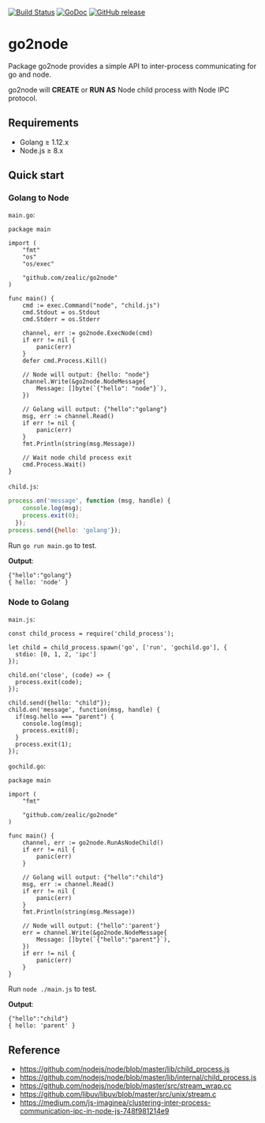 [![Build Status][travis-image]][travis-url]
[![GoDoc][godoc-image]][godoc-url]
[![GitHub release][release-image]][release-url]

# go2node

Package go2node provides a simple API to inter-process communicating for go and node.

go2node will **CREATE** or **RUN AS** Node child process with Node IPC protocol.


## Requirements

* Golang ≥ 1.12.x
* Node.js ≥ 8.x


## Quick start

### Golang to Node

`main.go`:

```golang
package main

import (
	"fmt"
	"os"
	"os/exec"

	"github.com/zealic/go2node"
)

func main() {
	cmd := exec.Command("node", "child.js")
	cmd.Stdout = os.Stdout
	cmd.Stderr = os.Stderr

	channel, err := go2node.ExecNode(cmd)
	if err != nil {
		panic(err)
	}
	defer cmd.Process.Kill()

	// Node will output: {hello: "node"}
	channel.Write(&go2node.NodeMessage{
		Message: []byte(`{"hello": "node"}`),
	})

	// Golang will output: {"hello":"golang"}
	msg, err := channel.Read()
	if err != nil {
		panic(err)
	}
	fmt.Println(string(msg.Message))

	// Wait node child process exit
	cmd.Process.Wait()
}
```

`child.js`:

```js
process.on('message', function (msg, handle) {
    console.log(msg);
    process.exit(0);
  });
process.send({hello: 'golang'});
```

Run `go run main.go` to test.

**Output**:

```
{"hello":"golang"}
{ hello: 'node' }
```

### Node to Golang

`main.js`:

```node
const child_process = require('child_process');

let child = child_process.spawn('go', ['run', 'gochild.go'], {
  stdio: [0, 1, 2, 'ipc']
});

child.on('close', (code) => {
  process.exit(code);
});

child.send({hello: "child"});
child.on('message', function(msg, handle) {
  if(msg.hello === "parent") {
    console.log(msg);
    process.exit(0);
  }
  process.exit(1);
});
```

`gochild.go`:

```golang
package main

import (
	"fmt"

	"github.com/zealic/go2node"
)

func main() {
	channel, err := go2node.RunAsNodeChild()
	if err != nil {
		panic(err)
	}

	// Golang will output: {"hello":"child"}
	msg, err := channel.Read()
	if err != nil {
		panic(err)
	}
	fmt.Println(string(msg.Message))

	// Node will output: {"hello":'parent'}
	err = channel.Write(&go2node.NodeMessage{
		Message: []byte(`{"hello":"parent"}`),
	})
	if err != nil {
		panic(err)
	}
}
```

Run `node ./main.js` to test.

**Output**:

```
{"hello":"child"}
{ hello: 'parent' }
```


## Reference

* https://github.com/nodejs/node/blob/master/lib/child_process.js
* https://github.com/nodejs/node/blob/master/lib/internal/child_process.js
* https://github.com/nodejs/node/blob/master/src/stream_wrap.cc
* https://github.com/libuv/libuv/blob/master/src/unix/stream.c
* https://medium.com/js-imaginea/clustering-inter-process-communication-ipc-in-node-js-748f981214e9

[travis-image]:  https://travis-ci.org/zealic/go2node.svg
[travis-url]:    https://travis-ci.org/zealic/go2node
[godoc-image]:   https://godoc.org/github.com/zealic/go2node?status.svg
[godoc-url]:     https://godoc.org/github.com/zealic/go2node
[release-image]: https://img.shields.io/github/release/zealic/go2node.svg
[release-url]:   https://github.com/zealic/go2node/releases/latest
